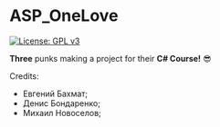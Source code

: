 # ASP_OneLove

[![License: GPL v3](https://img.shields.io/badge/License-GPLv3-blue.svg)](https://www.gnu.org/licenses/gpl-3.0)

**Three** punks making a project for their **C# Course!** 😎

Credits: 
* Евгений Бахмат;
* Денис Бондаренко;
* Михаил Новоселов;
